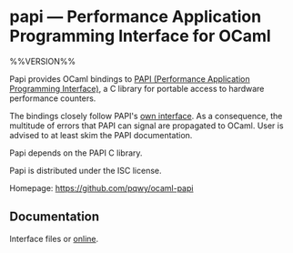 # papi — Performance Application Programming Interface for OCaml

%%VERSION%%

Papi provides OCaml bindings to
[PAPI (Performance Application Programming Interface)][papi-home], a C library
for portable access to hardware performance counters.

The bindings closely follow PAPI's [own interface][papi-docs]. As a consequence,
the multitude of errors that PAPI can signal are propagated to OCaml. User is
advised to at least skim the PAPI documentation.

Papi depends on the PAPI C library.

Papi is distributed under the ISC license.

Homepage: https://github.com/pqwy/ocaml-papi

[papi-home]: http://icl.cs.utk.edu/papi
[papi-docs]: http://icl.cs.utk.edu/projects/papi/wiki/Main_Page

## Documentation

Interface files or [online][doc].

[doc]: https://pqwy.github.io/ocaml-papi/doc
